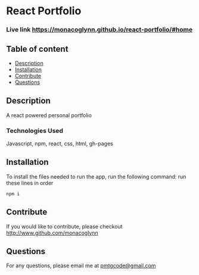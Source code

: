 # React Portfolio

### Live link <https://monacoglynn.github.io/react-portfolio/#home>

## Table of content
- [Description](#description)
- [Installation](#installation)
- [Contribute](#contribute)
- [Questions](#question)
    
## Description
A react powered personal portfolio

### Technologies Used

Javascript, npm, react, css, html, gh-pages

    
## Installation
To install the files needed to run the app, run the following command:
run these lines in order
```
npm i
```


## Contribute
If you would like to contribute, please checkout <http://www.github.com/monacoglynn>
    
## Questions
For any questions, please email me at <pmtgcode@gmail.com>
